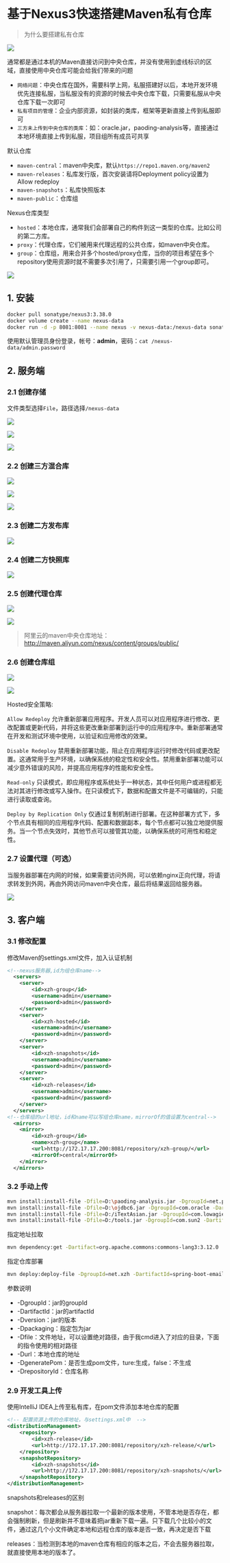 
# 基于Nexus3快速搭建Maven私有仓库

> 为什么要搭建私有仓库

![](../../assets/_images/deploy/nexus3/maven.png)

通常都是通过本机的Maven直接访问到中央仓库，并没有使用到虚线标识的区域，直接使用中央仓库可能会给我们带来的问题

- `网络问题`：中央仓库在国外，需要科学上网，私服搭建好以后，本地开发环境优先连接私服，当私服没有的资源的时候去中央仓库下载，只需要私服从中央仓库下载一次即可
- `私有项目的管理`：企业内部资源，如封装的类库，框架等更新直接上传到私服即可
- `三方未上传到中央仓库的类库`：如：oracle.jar，paoding-analysis等，直接通过本地环境直接上传到私服，项目组所有成员可共享

默认仓库
   
- `maven-central`：maven中央库，默认`https://repo1.maven.org/maven2`
- `maven-releases`：私库发行版，首次安装请将Deployment policy设置为Allow redeploy
- `maven-snapshots`：私库快照版本
- `maven-public`：仓库组

Nexus仓库类型

- `hosted`：本地仓库，通常我们会部署自己的构件到这一类型的仓库。比如公司的第二方库。
- `proxy`：代理仓库，它们被用来代理远程的公共仓库，如maven中央仓库。
- `group`：仓库组，用来合并多个hosted/proxy仓库，当你的项目希望在多个repository使用资源时就不需要多次引用了，只需要引用一个group即可。


![](../../assets/_images/deploy/nexus3/repository_list.png)

## 1. 安装

```bash
docker pull sonatype/nexus3:3.38.0
docker volume create --name nexus-data
docker run -d -p 8081:8081 --name nexus -v nexus-data:/nexus-data sonatype/nexus3:3.38.0
```

使用默认管理员身份登录，帐号：**admin**，密码：`cat /nexus-data/admin.password`


## 2. 服务端

### 2.1 创建存储

文件类型选择`File`，路径选择`/nexus-data`

![](../../assets/_images/deploy/nexus3/create_store1.png)

![](../../assets/_images/deploy/nexus3/create_store2.png)

![](../../assets/_images/deploy/nexus3/create_store3.png)

### 2.2 创建三方混合库

![](../../assets/_images/deploy/nexus3/create_hosted1.png)

![](../../assets/_images/deploy/nexus3/create_hosted2.png)

![](../../assets/_images/deploy/nexus3/create_hosted3.png)

### 2.3 创建二方发布库

![](../../assets/_images/deploy/nexus3/create_hosted4.png)

### 2.4 创建二方快照库

![](../../assets/_images/deploy/nexus3/create_hosted5.png)

### 2.5 创建代理仓库

![](../../assets/_images/deploy/nexus3/create_proxy1.png)

![](../../assets/_images/deploy/nexus3/create_proxy2.png)

> 阿里云的maven中央仓库地址：http://maven.aliyun.com/nexus/content/groups/public/

### 2.6 创建仓库组

![](../../assets/_images/deploy/nexus3/create_group1.png)

![](../../assets/_images/deploy/nexus3/create_group2.png)

Hosted安全策略:

`Allow Redeploy` 允许重新部署应用程序。开发人员可以对应用程序进行修改、更改配置或更新代码，并将这些更改重新部署到运行中的应用程序中。重新部署通常在开发和测试环境中使用，以验证和应用修改的效果。

`Disable Redeploy` 禁用重新部署功能，阻止在应用程序运行时修改代码或更改配置。这通常用于生产环境，以确保系统的稳定性和安全性。禁用重新部署功能可以减少意外错误的风险，并提高应用程序的性能和安全性。

`Read-only` 只读模式，即应用程序或系统处于一种状态，其中任何用户或进程都无法对其进行修改或写入操作。在只读模式下，数据和配置文件是不可编辑的，只能进行读取或查询。

`Deploy by Replication Only` 仅通过复制机制进行部署。在这种部署方式下，多个节点具有相同的应用程序代码、配置和数据副本，每个节点都可以独立地提供服务。当一个节点失效时，其他节点可以接管其功能，以确保系统的可用性和稳定性。

### 2.7 设置代理（可选）

当服务器部署在内网的时候，如果需要访问外网，可以依赖nginx正向代理，将请求转发到外网，再由外网访问maven中央仓库，最后将结果返回给服务器。

![](../../assets/_images/deploy/nexus3/http_proxy.png)

## 3. 客户端

### 3.1 修改配置

修改Maven的settings.xml文件，加入认证机制

```xml
<!--nexus服务器,id为组仓库name-->
  <servers>  
    <server>  
        <id>xzh-group</id>  
        <username>admin</username>  
        <password>admin</password>  
    </server>
    <server>  
        <id>xzh-hosted</id>  
        <username>admin</username>  
        <password>admin</password>  
    </server>
    <server>  
        <id>xzh-snapshots</id>  
        <username>admin</username>  
        <password>admin</password>  
    </server>
    <server>  
        <id>xzh-releases</id>  
        <username>admin</username>  
        <password>admin</password>  
    </server>   
  </servers>  
<!--仓库组的url地址，id和name可以写组仓库name，mirrorOf的值设置为central-->  
  <mirrors>     
    <mirror>  
        <id>xzh-group</id>  
        <name>xzh-group</name>  
        <url>http://172.17.17.200:8081/repository/xzh-group/</url>  
        <mirrorOf>central</mirrorOf>  
    </mirror>     
  </mirrors>
```

### 3.2 手动上传

```bash
mvn install:install-file -Dfile=D:\paoding-analysis.jar -DgroupId=net.paoding -DartifactId=paoding-analysis -Dversion=1.0 -Dpackaging=jar -DgeneratePom=true -DcreateChecksum=true 
mvn install:install-file -Dfile=D:\ojdbc6.jar -DgroupId=com.oracle -DartifactId=ojdbc6 -Dversion=10.2.0.5.0 -Dpackaging=jar -DgeneratePom=true -DcreateChecksum=true  
mvn install:install-file -Dfile=D:/iTextAsian.jar -DgroupId=com.lowagie -DartifactId=itextasian -Dversion=1.0 -Dpackaging=jar 
mvn install:install-file -Dfile=D:/tools.jar -DgroupId=com.sun2 -DartifactId=tools -Dversion=1.6.0 -Dpackaging=jar
```

指定地址拉取

```bash
mvn dependency:get -Dartifact=org.apache.commons:commons-lang3:3.12.0  -DremoteRepositories=http://maven.xuzhihao.net/repository/maven-public/ 
```

指定仓库部署

```bash
mvn deploy:deploy-file -DgroupId=net.xzh -DartifactId=spring-boot-email -Dversion=2.3.0.RELEASE -Dpackaging=jar -Dfile=spring-boot-email-2.3.0.RELEASE.jar -Durl=http://172.17.17.200:8081/repository/xzh-hosted/ -DrepositoryId=xzh-hosted
```

参数说明
- -DgroupId：jar的groupId
- -DartifactId：jar的artifactId
- -Dversion：jar的版本
- -Dpackaging：指定包为jar
- -Dfile：文件地址，可以设置绝对路径，由于我cmd进入了对应的目录，下面的指令使用的相对路径
- -Durl：本地仓库的地址
- -DgeneratePom：是否生成pom文件，ture:生成，false：不生成
- -DrepositoryId：仓库名称


### 2.9 开发工具上传

使用IntelliJ IDEA上传至私有库，在pom文件添加本地仓库的配置

```xml
<!-- 配置资源上传的仓库地址，与settings.xml中  -->
<distributionManagement>
    <repository>
        <id>xzh-release</id>
        <url>http://172.17.17.200:8081/repository/xzh-release/</url>
    </repository>
    <snapshotRepository>
        <id>xzh-snapshots</id>
        <url>http://172.17.17.200:8081/repository/xzh-snapshots/</url>
    </snapshotRepository>
</distributionManagement>
```

snapshots和releases的区别

snapshot：每次都会从服务器拉取一个最新的版本使用，不管本地是否存在，都会强制刷新，但是刷新并不意味着把jar重新下载一遍。只下载几个比较小的文件，通过这几个小文件确定本地和远程仓库的版本是否一致，再决定是否下载

releases：当检测到本地的maven仓库有相应的版本之后，不会去服务器拉取，就直接使用本地的版本了。
